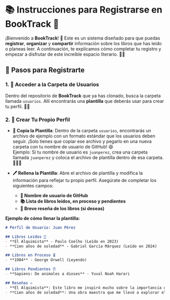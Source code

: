 # 📚 **Instrucciones para Registrarse en BookTrack** 🚀

¡Bienvenido a **BookTrack**! 🎉 Este es un sistema diseñado para que puedas **registrar**, **organizar** y **compartir** información sobre los libros que has leído o planeas leer. A continuación, te explicamos cómo completar tu registro y empezar a disfrutar de este increíble espacio literario. 📖✨

## 🔑 **Pasos para Registrarte**

### 1. **📂 Acceder a la Carpeta de Usuarios**
   Dentro del repositorio de **BookTrack** que ya has clonado, busca la carpeta llamada `usuarios`. Allí encontrarás una **plantilla** que deberás usar para crear tu perfil. 🧑‍💻

### 2. **📝 Crear Tu Propio Perfil**
   - **🔄 Copia la Plantilla**: Dentro de la carpeta `usuarios`, encontrarás un archivo de ejemplo con un formato estándar que los usuarios deben seguir. ¡Solo tienes que copiar ese archivo y pegarlo en una nueva carpeta con tu nombre de usuario de GitHub! 😄  
     Ejemplo: Si tu nombre de usuario es `juanperez`, crea una carpeta llamada `juanperez` y coloca el archivo de plantilla dentro de esa carpeta. 📂👨‍💻
   
   - **🖊️ Rellena la Plantilla**: Abre el archivo de plantilla y modifica la información para reflejar tu propio perfil. Asegúrate de completar los siguientes campos:  
     - **👤 Nombre de usuario de GitHub**  
     - **📚 Lista de libros leídos, en proceso y pendientes**  
     - **📝 Breve reseña de los libros (si deseas)**

   **Ejemplo de cómo llenar la plantilla:**
   ```markdown
   # Perfil de Usuario: Juan Pérez

   ## Libros Leídos 📖
   - **El Alquimista** - Paulo Coelho (Leído en 2023)
   - **Cien años de soledad** - Gabriel García Márquez (Leído en 2024)

   ## Libros en Proceso ⏳
   - **1984** - George Orwell (Leyendo)

   ## Libros Pendientes ⏰
   - **Sapiens: De animales a dioses** - Yuval Noah Harari

   ## Reseñas ✍️
   - **El Alquimista**: Este libro me inspiró mucho sobre la importancia de seguir nuestros sueños y escuchar nuestra intuición. 🌟
   - **Cien años de soledad**: Una obra maestra que me llevó a explorar el realismo mágico de la literatura latinoamericana. 📚✨
